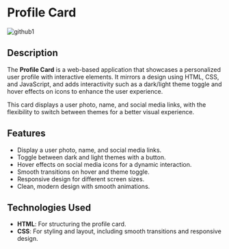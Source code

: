 # Profile Card

![github1](https://github.com/user-attachments/assets/401404eb-7fdc-4a42-97ad-4ab627d797f7)

## Description

The **Profile Card** is a web-based application that showcases a personalized user profile with interactive elements. It mirrors a design using HTML, CSS, and JavaScript, and adds interactivity such as a dark/light theme toggle and hover effects on icons to enhance the user experience. 

This card displays a user photo, name, and social media links, with the flexibility to switch between themes for a better visual experience.

## Features

- Display a user photo, name, and social media links.
- Toggle between dark and light themes with a button.
- Hover effects on social media icons for a dynamic interaction.
- Smooth transitions on hover and theme toggle.
- Responsive design for different screen sizes.
- Clean, modern design with smooth animations.

## Technologies Used

- **HTML**: For structuring the profile card.
- **CSS**: For styling and layout, including smooth transitions and responsive design.